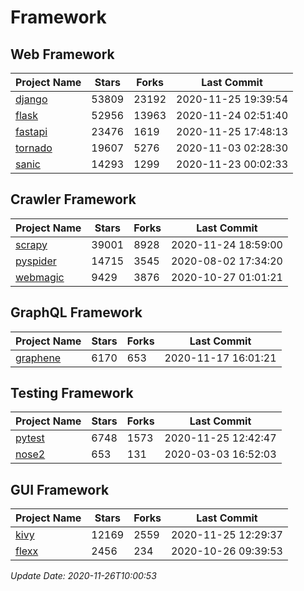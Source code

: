 # Framework

## Web Framework
| Project Name | Stars | Forks | Last Commit |
| ------------ | ----- | ----- | ----------- |
| [django](https://github.com/django/django) | 53809 | 23192 | 2020-11-25 19:39:54 |
| [flask](https://github.com/pallets/flask) | 52956 | 13963 | 2020-11-24 02:51:40 |
| [fastapi](https://github.com/tiangolo/fastapi) | 23476 | 1619 | 2020-11-25 17:48:13 |
| [tornado](https://github.com/tornadoweb/tornado) | 19607 | 5276 | 2020-11-03 02:28:30 |
| [sanic](https://github.com/huge-success/sanic) | 14293 | 1299 | 2020-11-23 00:02:33 |

## Crawler Framework
| Project Name | Stars | Forks | Last Commit |
| ------------ | ----- | ----- | ----------- |
| [scrapy](https://github.com/scrapy/scrapy) | 39001 | 8928 | 2020-11-24 18:59:00 |
| [pyspider](https://github.com/binux/pyspider) | 14715 | 3545 | 2020-08-02 17:34:20 |
| [webmagic](https://github.com/code4craft/webmagic) | 9429 | 3876 | 2020-10-27 01:01:21 |

## GraphQL Framework
| Project Name | Stars | Forks | Last Commit |
| ------------ | ----- | ----- | ----------- |
| [graphene](https://github.com/graphql-python/graphene) | 6170 | 653 | 2020-11-17 16:01:21 |

## Testing Framework
| Project Name | Stars | Forks | Last Commit |
| ------------ | ----- | ----- | ----------- |
| [pytest](https://github.com/pytest-dev/pytest) | 6748 | 1573 | 2020-11-25 12:42:47 |
| [nose2](https://github.com/nose-devs/nose2) | 653 | 131 | 2020-03-03 16:52:03 |

## GUI Framework
| Project Name | Stars | Forks | Last Commit |
| ------------ | ----- | ----- | ----------- |
| [kivy](https://github.com/kivy/kivy) | 12169 | 2559 | 2020-11-25 12:29:37 |
| [flexx](https://github.com/flexxui/flexx) | 2456 | 234 | 2020-10-26 09:39:53 |

*Update Date: 2020-11-26T10:00:53*